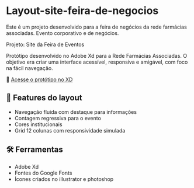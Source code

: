 # Layout-site-feira-de-negocios
Este é um projeto desenvolvido para a feira de negócios da rede farmácias associadas. Evento corporativo e de negócios.

Projeto: Site da Feira de Eventos

Protótipo desenvolvido no Adobe Xd para a Rede Farmácias Associadas. O objetivo era criar uma interface acessível, responsiva e amigável, com foco na fácil navegação.

🔗 [Acesse o protótipo no XD]([https://xd.adobe.com/view/218b7257-9327-43d9-9319-5020c08448c6-74d8/])

## 🧠 Features do layout
- Navegação fluida com destaque para informações
- Contagem regressiva para o evento
- Cores institucionais
- Grid 12 colunas com responsividade simulada

## 🛠️ Ferramentas
- Adobe Xd
- Fontes do Google Fonts
- Ícones criados no illustrator e photoshop
